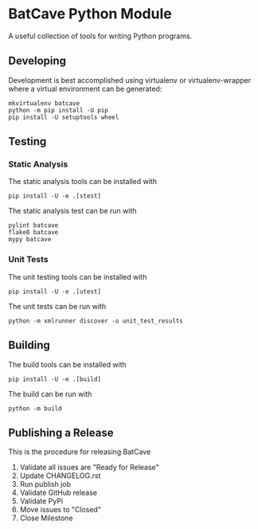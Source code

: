# BatCave Python Module

A useful collection of tools for writing Python programs.

## Developing

Development is best accomplished using virtualenv or virtualenv-wrapper where a virtual environment can be generated:

    mkvirtualenv batcave
    python -m pip install -U pip
    pip install -U setuptools wheel

## Testing

### Static Analysis

The static analysis tools can be installed with

    pip install -U -e .[stest]

The static analysis test can be run with

    pylint batcave
    flake8 batcave
    mypy batcave

### Unit Tests

The unit testing tools can be installed with

    pip install -U -e .[utest]

The unit tests can be run with

    python -m xmlrunner discover -o unit_test_results

## Building

The build tools can be installed with

    pip install -U -e .[build]

The build can be run with

    python -m build

## Publishing a Release

This is the procedure for releasing BatCave

1. Validate all issues are "Ready for Release"
1. Update CHANGELOG.rst
1. Run publish job
1. Validate GitHub release
1. Validate PyPi
1. Move issues to "Closed"
1. Close Milestone

<!--- cSpell:ignore virtualenv mkvirtualenv batcave stest mypy xmlrunner -->
